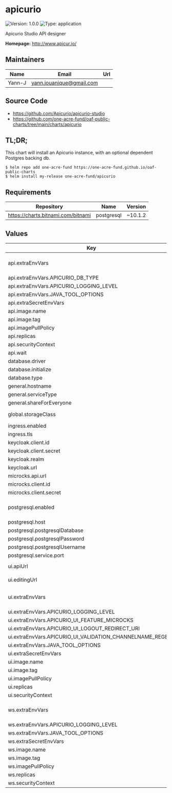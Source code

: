 # apicurio

![Version: 1.0.0](https://img.shields.io/badge/Version-1.0.0-informational?style=flat-square) ![Type: application](https://img.shields.io/badge/Type-application-informational?style=flat-square)

Apicurio Studio API designer

**Homepage:** <http://www.apicur.io/>

## Maintainers

| Name | Email | Url |
| ---- | ------ | --- |
| Yann-J | yann.jouanique@gmail.com |  |

## Source Code

* <https://github.com/Apicurio/apicurio-studio>
* <https://github.com/one-acre-fund/oaf-public-charts/tree/main/charts/apicurio>

## TL;DR;

This chart will install an Apicurio instance, with an optional dependent Postgres backing db.

```console
$ helm repo add one-acre-fund https://one-acre-fund.github.io/oaf-public-charts
$ helm install my-release one-acre-fund/apicurio
```

## Requirements

| Repository | Name | Version |
|------------|------|---------|
| https://charts.bitnami.com/bitnami | postgresql | ~10.1.2 |

## Values

| Key | Type | Default | Description |
|-----|------|---------|-------------|
| api.extraEnvVars | object | `{"APICURIO_DB_TYPE":"postgres","APICURIO_LOGGING_LEVEL":"INFO","JAVA_TOOL_OPTIONS":"-Djava.net.preferIPv4Stack=true"}` | Dictionary of name/value environment var pairs -- Will ve evaluated as templates @default See `values.yaml` and the [container docs](https://hub.docker.com/r/apicurio/apicurio-studio-api) |
| api.extraEnvVars.APICURIO_DB_TYPE | string | `"postgres"` | Database type |
| api.extraEnvVars.APICURIO_LOGGING_LEVEL | string | `"INFO"` | API logging level |
| api.extraEnvVars.JAVA_TOOL_OPTIONS | string | `"-Djava.net.preferIPv4Stack=true"` | API JVM options |
| api.extraSecretEnvVars | object | `{}` | Same as `envVars` but passed as secrets |
| api.image.name | string | `"apicurio/apicurio-studio-api"` | Image name for API container |
| api.image.tag | string | `"latest"` | Image tag for API container |
| api.imagePullPolicy | string | `"IfNotPresent"` | API Image pull policy |
| api.replicas | int | `1` | API Replicas |
| api.securityContext | object | `{"runAsGroup":1000,"runAsUser":1000}` | Security context for API container |
| api.wait | bool | `true` | Wait for DB to be up? |
| database.driver | string | `"postgresql"` | DB driver - `mysql` / `postgresql` |
| database.initialize | bool | `true` | Initialize DB? |
| database.type | string | `"postgresql9"` | DB type - `postgresql9` / `mysql5` |
| general.hostname | string | `"www.example.com"` | Publicly reachable host name for the UI |
| general.serviceType | string | `"ClusterIP"` | Service type for all services |
| general.shareForEveryone | bool | `true` | Enable Share to everyone feature? |
| global.storageClass | string | `nil` | Storage class for all volumes created by this chart or subcharts |
| ingress.enabled | bool | `false` | Enable ingresses? |
| ingress.tls | list | `[]` | TLS settings |
| keycloak.client.id | string | `"apicurio-studio"` | Keycloak Client ID |
| keycloak.client.secret | string | `"apicuriokc"` | Keycloak Client Secret |
| keycloak.realm | string | `"Apicurio"` | Keycloak Realm |
| keycloak.url | string | `"https://www.example.com/auth"` | Public URL to Keycloak |
| microcks.api.url | string | `"http://www.example.com/api"` | URL to mickrocks application |
| microcks.client.id | string | `"microcks-serviceaccount"` | Microcks Client ID |
| microcks.client.secret | string | `"apicuriomr"` | Microcks Client Secret |
| postgresql.enabled | bool | `true` | Install Postgres? See See https://artifacthub.io/packages/helm/bitnami/postgresql for docs on all Postgres values |
| postgresql.host | string | `nil` | Custom db host name if not using the subchart |
| postgresql.postgresqlDatabase | string | `"apicuriodb"` | Apicurio DB name |
| postgresql.postgresqlPassword | string | `"vSX5RILHBk"` | Apicurio DB user password |
| postgresql.postgresqlUsername | string | `"apicuriodb"` | Apicurio DB user |
| postgresql.service.port | int | `5432` | postgres port |
| ui.apiUrl | string | `nil` | Override API URL - will default to `https://<.Values.general.hostname>/studio-api` |
| ui.editingUrl | string | `nil` | Override Edit URL - will default to `wss://<.Values.general.hostname>/ws` |
| ui.extraEnvVars | object | `{"APICURIO_LOGGING_LEVEL":"INFO","APICURIO_UI_FEATURE_MICROCKS":"false","APICURIO_UI_LOGOUT_REDIRECT_URI":"/","APICURIO_UI_VALIDATION_CHANNELNAME_REGEXP":"([^{}\\/]*(\\{[a-zA-Z_][0-9a-zA-Z_]*\\})?)+","JAVA_TOOL_OPTIONS":"-Djava.net.preferIPv4Stack=true"}` | Dictionary of name/value environment var pairs -- Will ve evaluated as templates @default See `values.yaml` and [container docs](https://hub.docker.com/r/apicurio/apicurio-studio-ui/) |
| ui.extraEnvVars.APICURIO_LOGGING_LEVEL | string | `"INFO"` | UI logging level |
| ui.extraEnvVars.APICURIO_UI_FEATURE_MICROCKS | string | `"false"` | Enable Microcks integration? |
| ui.extraEnvVars.APICURIO_UI_LOGOUT_REDIRECT_URI | string | `"/"` | Redirect URI |
| ui.extraEnvVars.APICURIO_UI_VALIDATION_CHANNELNAME_REGEXP | string | `"([^{}\\/]*(\\{[a-zA-Z_][0-9a-zA-Z_]*\\})?)+"` | Channel Regex |
| ui.extraEnvVars.JAVA_TOOL_OPTIONS | string | `"-Djava.net.preferIPv4Stack=true"` | UI JVM options |
| ui.extraSecretEnvVars | object | `{}` | Same as `envVars` but passed as secrets |
| ui.image.name | string | `"apicurio/apicurio-studio-ui"` | Image name for UI container |
| ui.image.tag | string | `"latest"` | Image tag for UI container |
| ui.imagePullPolicy | string | `"IfNotPresent"` | UI Image pull policy |
| ui.replicas | int | `1` | UI Replicas |
| ui.securityContext | object | `{"runAsGroup":1000,"runAsUser":1000}` | Security context for UI container |
| ws.extraEnvVars | object | `{"APICURIO_LOGGING_LEVEL":"INFO","JAVA_TOOL_OPTIONS":"-Djava.net.preferIPv4Stack=true"}` | Dictionary of name/value environment var pairs -- Will ve evaluated as templates @default See `values.yaml` and [container docs](https://hub.docker.com/r/apicurio/apicurio-studio-ws/) |
| ws.extraEnvVars.APICURIO_LOGGING_LEVEL | string | `"INFO"` | WS logging level |
| ws.extraEnvVars.JAVA_TOOL_OPTIONS | string | `"-Djava.net.preferIPv4Stack=true"` | WS JVM options |
| ws.extraSecretEnvVars | object | `{}` | Same as `envVars` but passed as secrets |
| ws.image.name | string | `"apicurio/apicurio-studio-ws"` | Image name for WS container |
| ws.image.tag | string | `"latest"` | Image tag for WS container |
| ws.imagePullPolicy | string | `"IfNotPresent"` | WS Image pull policy |
| ws.replicas | int | `1` | WS Replicas |
| ws.securityContext | object | `{"runAsGroup":1000,"runAsUser":1000}` | Security context for WS container |
